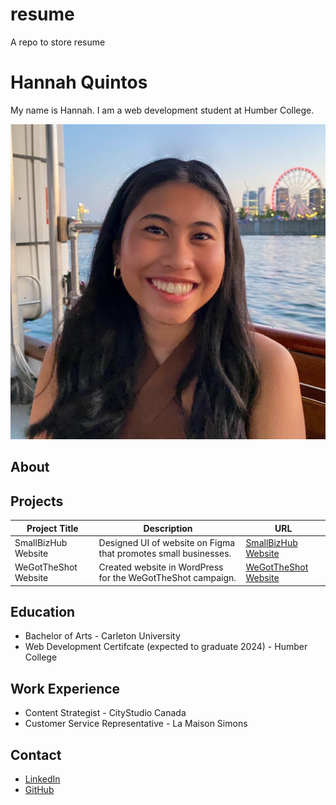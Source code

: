# resume
A repo to store resume

# Hannah Quintos
My name is Hannah. I am a web development student at Humber College.

![Profile Image](profile-image.jpg)

## About

## Projects
| Project Title | Description | URL |
| ----------- | ----------- | ----------- |
|SmallBizHub Website | Designed UI of website on Figma that promotes small businesses. | [SmallBizHub Website](https://www.example.com) |
| WeGotTheShot Website | Created website in WordPress for the WeGotTheShot campaign. | [WeGotTheShot Website](https://www.example.com) |

## Education
- Bachelor of Arts - Carleton University
- Web Development Certifcate (expected to graduate 2024) - Humber College

## Work Experience
- Content Strategist - CityStudio Canada
- Customer Service Representative - La Maison Simons

## Contact
- [LinkedIn](https://ca.linkedin.com/in/hannah-quintos-572a99210)
- [GitHub](https://github.com/hannahquintos)
